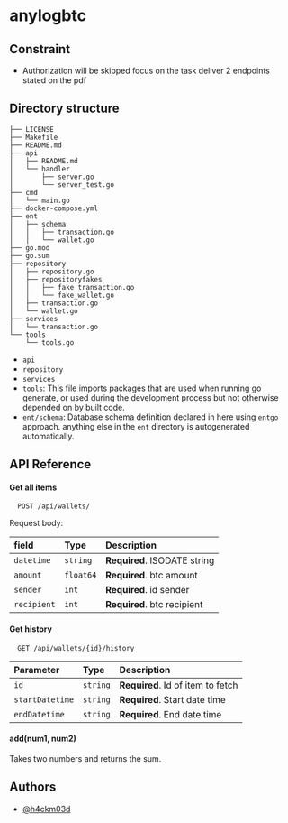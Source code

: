 # anylogbtc

## Constraint

- Authorization will be skipped focus on the task deliver 2 endpoints stated on the pdf

## Directory structure

```
├── LICENSE
├── Makefile
├── README.md
├── api
│   ├── README.md
│   └── handler
│       ├── server.go
│       └── server_test.go
├── cmd
│   └── main.go
├── docker-compose.yml
├── ent
│   ├── schema
│   │   ├── transaction.go
│   │   └── wallet.go
├── go.mod
├── go.sum
├── repository
│   ├── repository.go
│   ├── repositoryfakes
│   │   ├── fake_transaction.go
│   │   └── fake_wallet.go
│   ├── transaction.go
│   └── wallet.go
├── services
│   └── transaction.go
└── tools
    └── tools.go
```

- `api`
- `repository`
- `services`
- `tools`: This file imports packages that are used when running go generate, or used during the development process but not otherwise depended on by built code.
- `ent/schema`: Database schema definition declared in here using `entgo` approach. anything else in the `ent` directory is autogenerated automatically.

## API Reference

#### Get all items

```http
  POST /api/wallets/
```

Request body:

| field       | Type      | Description                  |
| :---------- | :-------- | :--------------------------- |
| `datetime`  | `string`  | **Required**. ISODATE string |
| `amount`    | `float64` | **Required**. btc amount     |
| `sender`    | `int`     | **Required**. id sender      |
| `recipient` | `int`     | **Required**. btc recipient  |

#### Get history

```http
  GET /api/wallets/{id}/history
```

| Parameter       | Type     | Description                       |
| :-------------- | :------- | :-------------------------------- |
| `id`            | `string` | **Required**. Id of item to fetch |
| `startDatetime` | `string` | **Required**. Start date time     |
| `endDatetime`   | `string` | **Required**. End date time       |

#### add(num1, num2)

Takes two numbers and returns the sum.


## Authors

- [@h4ckm03d](https://www.github.com/h4ckm03d)


